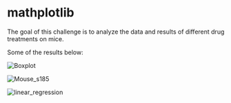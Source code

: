# mathplotlib

The goal of this challenge is to analyze the data and results of different drug treatments on mice.

Some of the results below:

![Boxplot](Images/boxplot.jpg)

![Mouse_s185](Images/mouse_s185.jpg)

![linear_regression](Images/linear_regression.jpg)